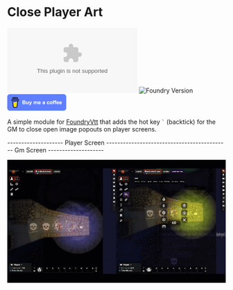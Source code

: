 # Close Player Art
![GitHub release (latest by date and asset)](https://img.shields.io/github/downloads/gsimon2/close-player-art/1.0.1/module.zip)
![Foundry Version](https://img.shields.io/badge/dynamic/json?color=orange&label=Foundry%20Version&query=compatibleCoreVersion&url=https%3A%2F%2Fraw.githubusercontent.com%2Fgsimon2%2Fdramatic-rolls%2Fmain%2Fmodule.json)
<a href="https://www.buymeacoffee.com/gsimon2" target="_blank"><img src="./buy-coffee.png" alt="Buy Me A Coffee"></a>

A simple module for [FoundryVtt](https://foundryvtt.com/) that adds the hot key ``` ` ``` (backtick) for the GM to close open image popouts on player screens.

-------------------- Player Screen  -------------------------------------------- Gm Screen --------------------

![close-art](close-art.gif)